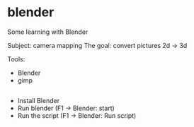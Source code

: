 # blender
Some learning with Blender

Subject: camera mapping
The goal: convert pictures 2d -> 3d

Tools:
- Blender
- gimp

##
- Install Blender
- Run blender (F1 -> Blender: start)
- Run the script (F1 -> Blender: Run script)


